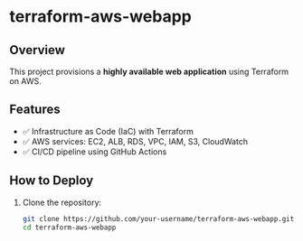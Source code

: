 # terraform-aws-webapp

## Overview
This project provisions a **highly available web application** using Terraform on AWS.

## Features
- ✅ Infrastructure as Code (IaC) with Terraform
- ✅ AWS services: EC2, ALB, RDS, VPC, IAM, S3, CloudWatch
- ✅ CI/CD pipeline using GitHub Actions

## How to Deploy
1. Clone the repository:
   ```sh
   git clone https://github.com/your-username/terraform-aws-webapp.git
   cd terraform-aws-webapp

